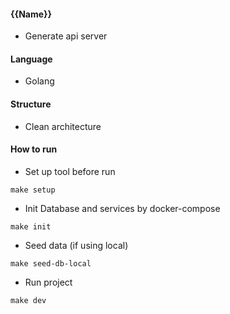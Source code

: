 #### {{Name}}
- Generate api server

#### Language
- Golang

#### Structure
- Clean architecture

#### How to run
- Set up tool before run
```
make setup
```

- Init Database and services by docker-compose
```
make init
```

- Seed data (if using local)
```
make seed-db-local
```

- Run project
```
make dev
```